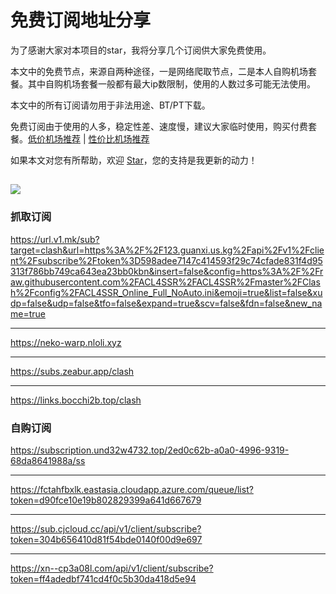# 免费订阅地址分享

为了感谢大家对本项目的star，我将分享几个订阅供大家免费使用。

本文中的免费节点，来源自两种途径，一是网络爬取节点，二是本人自购机场套餐。其中自购机场套餐一般都有最大ip数限制，使用的人数过多可能无法使用。

本文中的所有订阅请勿用于非法用途、BT/PT下载。

免费订阅由于使用的人多，稳定性差、速度慢，建议大家临时使用，购买付费套餐。[低价机场推荐](https://github.com/KaWaIDeSuNe/dijiajichang) | [性价比机场推荐](https://github.com/KaWaIDeSuNe/xingjiabijichang)

如果本文对您有所帮助，欢迎 [Star](https://github.com/KaWaIDeSuNe/dijiajichang)，您的支持是我更新的动力！

![](https://komarev.com/ghpvc/?username=xingjiabijichang-free)
---

### 抓取订阅

<https://url.v1.mk/sub?target=clash&url=https%3A%2F%2F123.guanxi.us.kg%2Fapi%2Fv1%2Fclient%2Fsubscribe%2Ftoken%3D598adee7147c414593f29c74cfade831f4d95313f786bb749ca643ea23bb0kbn&insert=false&config=https%3A%2F%2Fraw.githubusercontent.com%2FACL4SSR%2FACL4SSR%2Fmaster%2FClash%2Fconfig%2FACL4SSR_Online_Full_NoAuto.ini&emoji=true&list=false&xudp=false&udp=false&tfo=false&expand=true&scv=false&fdn=false&new_name=true>

---
<https://neko-warp.nloli.xyz>

---

<https://subs.zeabur.app/clash>

---

<https://links.bocchi2b.top/clash>


### 自购订阅
<https://subscription.und32w4732.top/2ed0c62b-a0a0-4996-9319-68da8641988a/ss>

---

<https://fctahfbxlk.eastasia.cloudapp.azure.com/queue/list?token=d90fce10e19b802829399a641d667679>

---

<https://sub.cjcloud.cc/api/v1/client/subscribe?token=304b656410d81f54bde0140f00d9e697>

---

<https://xn--cp3a08l.com/api/v1/client/subscribe?token=ff4adedbf741cd4f0c5b30da418d5e94>
